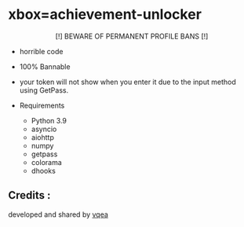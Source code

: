 # xbox=achievement-unlocker
<p align="center">
  <a>[!] BEWARE OF PERMANENT PROFILE BANS [!]</a>
</p>


* horrible code
* 100% Bannable
* your token will not show when you enter it due to the input method using GetPass.

* Requirements
  - Python 3.9
  - asyncio
  - aiohttp
  - numpy
  - getpass
  - colorama
  - dhooks
## Credits :
developed and shared by [vqea](https://github.com/vqea)
